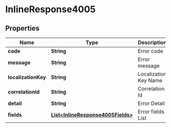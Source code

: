 
# InlineResponse4005

## Properties
Name | Type | Description | Notes
------------ | ------------- | ------------- | -------------
**code** | **String** | Error code | 
**message** | **String** | Error message | 
**localizationKey** | **String** | Localization Key Name |  [optional]
**correlationId** | **String** | Correlation Id |  [optional]
**detail** | **String** | Error Detail |  [optional]
**fields** | [**List&lt;InlineResponse4005Fields&gt;**](InlineResponse4005Fields.md) | Error fields List |  [optional]



